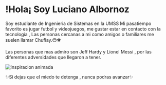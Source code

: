 # !Hola¡ Soy Luciano Albornoz 

Soy estudiante de Ingenieria de Sistemas en la UMSS 
Mi pasatiempo favorito es jugar futbol y videojuegos,
me gustar estar en contacto con la tecnologia , 
Las personas cercanas a mi como amigos o familiares 
me suelen llamar Chuflay.😌⚽

Las personas que mas admiro son Jeff Hardy y Lionel Messi , 
por las diferentes adversidades que llegaron a tener.

![Inspiracion animada](https://aulaicosec.mx/pluginfile.php/57/course/overviewfiles/que-hacer-para-convertirse-en-ingeniero-en-sistemas-desarrollador-de-sistemas-computacionales-programacion-informatica.gif)

✨Si dejas que el miedo te detenga , nunca podras avanzar✨


